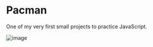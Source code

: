 <h1> Pacman </h1>
<p> One of my very first small projects to practice JavaScript. </p>

![image](https://user-images.githubusercontent.com/93701509/233452248-96e63b3b-6622-4ad4-ac18-e93ec4147531.png)
